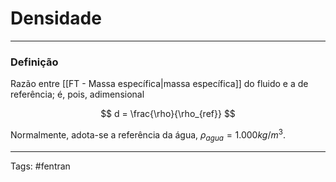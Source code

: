 # Densidade

---

### Definição

Razão entre [[FT - Massa específica|massa específica]] do fluido e a de referência; é, pois, adimensional

$$
d = \frac{\rho}{\rho_{ref}}
$$

Normalmente, adota-se a referência da água, $\rho_{agua} = 1.000 kg/m^3$.

---

Tags: #fentran 